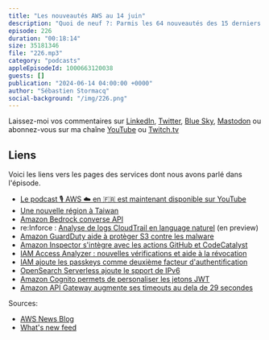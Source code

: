 ```yaml
---
title: "Les nouveautés AWS au 14 juin"
description: "Quoi de neuf ?: Parmis les 64 nouveautés des 15 derniers jours, j'en ai séléctionnées 11 qui me semblent pertinentes pour les builders, les développeurs-euses que vous êtes. Il y a une septième région en construction, pour un total de 40 d'ici 2026. Bedrock ajoute une API unifiée pour accèder à des grands modèles de languages. Il y a eu beaucoup d'annonces liées à la sécurité et conformité cette semaine pendant la conférence re:Inforce à Philadelphie et pour finir j'ai repéré 3 annonces qui vont toutes vous intéresser si vous développez ou déployez des solutions serverless sur AWS."
episode: 226
duration: "00:18:14"
size: 35181346
file: "226.mp3"
category: "podcasts"
appleEpisodeId: 1000663120038
guests: []
publication: "2024-06-14 04:00:00 +0000"
author: "Sébastien Stormacq"
social-background: "/img/226.png"
---
```


Laissez-moi vos commentaires sur [LinkedIn](https://www.linkedin.com/in/sebastienstormacq/), [Twitter](https://twitter.com/sebsto), [Blue Sky](https://bsky.app/profile/sebsto.bsky.social), [Mastodon](https://awscommunity.social/@sebsto) ou abonnez-vous sur ma chaîne [YouTube](https://www.youtube.com/sebsto) ou [Twitch.tv](https://www.twitch.tv/sebAWS)

## Liens

Voici les liens vers les pages des services dont nous avons parlé dans l'épisode.

- [Le podcast 🎙 AWS ☁️ en 🇫🇷 est maintenant disponible sur YouTube](https://www.youtube.com/watch?v=FoiENh1_kjU&list=PLZ_TUMnTqfu9lG7nh_3VHJ1iM2q9grWvd&pp=gAQBiAQB)
- [Une nouvelle région à Taiwan](https://aws.amazon.com/blogs/aws/in-the-works-aws-region-in-taiwan/)
- [Amazon Bedrock converse API](https://community.aws/content/2dtauBCeDa703x7fDS9Q30MJoBA/amazon-bedrock-converse-api-developer-guide)
- re:Inforce : [Analyse de logs CloudTrail en language naturel](https://aws.amazon.com/blogs/aws/simplify-aws-cloudtrail-log-analysis-with-natural-language-query-generation-in-cloudtrail-lake-preview/) (en preview)
- [Amazon GuardDuty aide à protèger S3 contre les malware](https://aws.amazon.com/blogs/aws/introducing-amazon-guardduty-malware-protection-for-amazon-s3/)
- [Amazon Inspector s'intègre avec les actions GitHub et CodeCatalyst](https://aws.amazon.com/about-aws/whats-new/2024/06/amazon-inspector-container-image-scanning-codecatalyst-github-actions/)
- [IAM Access Analyzer : nouvelles vérifications et aide à la révocation](https://aws.amazon.com/blogs/aws/iam-access-analyzer-update-extending-custom-policy-checks-guided-revocation/)
- [IAM ajoute les passkeys comme deuxième facteur d'authentification](https://aws.amazon.com/blogs/aws/aws-adds-passkey-multi-factor-authentication-mfa-for-root-and-iam-users/)
- [OpenSearch Serverless ajoute le spport de IPv6](https://aws.amazon.com/blogs/aws/aws-adds-passkey-multi-factor-authentication-mfa-for-root-and-iam-users/)
- [Amazon Cognito permets de personaliser les jetons JWT](https://aws.amazon.com/about-aws/whats-new/2024/05/amazon-cognito-user-pools-customize-access-tokens/)
- [Amazon API Gateway augmente ses timeouts au dela de 29 secondes](https://aws.amazon.com/about-aws/whats-new/2024/06/amazon-api-gateway-integration-timeout-limit-29-seconds/)

Sources: 

- [AWS News Blog](https://aws.amazon.com/blogs/aws/)
- [What's new feed](https://aws.amazon.com/about-aws/whats-new/2023/)
